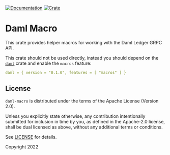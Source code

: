 [![Documentation](https://docs.rs/daml-macro/badge.svg)](https://docs.rs/daml-macro)
[![Crate](https://img.shields.io/crates/v/daml-macro.svg)](https://crates.io/crates/daml-macro)

# Daml Macro

This crate provides helper macros for working with the Daml Ledger GRPC API.

This crate should not be used directly, instead you should depend on the [`daml`](https://crates.io/crates/daml) crate
and enable the `macros` feature:

```yaml
daml = { version = "0.1.0", features = [ "macros" ] }
```

## License

`daml-macro` is distributed under the terms of the Apache License (Version 2.0).

Unless you explicitly state otherwise, any contribution intentionally submitted for inclusion in time by you, as defined
in the Apache-2.0 license, shall be dual licensed as above, without any additional terms or conditions.

See [LICENSE](LICENSE) for details.

Copyright 2022